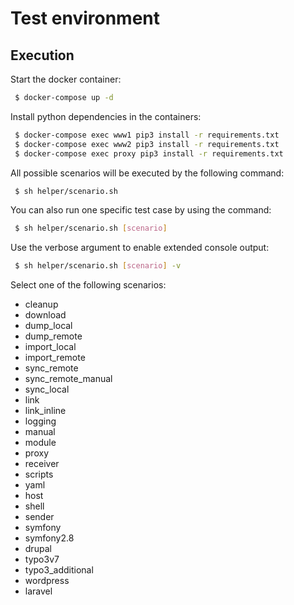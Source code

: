 # Test environment

## Execution

Start the docker container:

```bash
 $ docker-compose up -d
```

Install python dependencies in the containers:

```bash
 $ docker-compose exec www1 pip3 install -r requirements.txt
 $ docker-compose exec www2 pip3 install -r requirements.txt
 $ docker-compose exec proxy pip3 install -r requirements.txt
```

All possible scenarios will be executed by the following command:

```bash
 $ sh helper/scenario.sh
```

You can also run one specific test case by using the command:

```bash
 $ sh helper/scenario.sh [scenario]
```

Use the verbose argument to enable extended console output:

```bash
 $ sh helper/scenario.sh [scenario] -v
```

Select one of the following scenarios:

- cleanup
- download
- dump_local
- dump_remote
- import_local
- import_remote
- sync_remote
- sync_remote_manual
- sync_local
- link
- link_inline
- logging
- manual
- module
- proxy
- receiver
- scripts
- yaml
- host
- shell
- sender
- symfony
- symfony2.8
- drupal
- typo3v7
- typo3_additional
- wordpress
- laravel